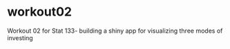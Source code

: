 # workout02
Workout 02 for Stat 133- building a shiny app for visualizing three modes of investing 

